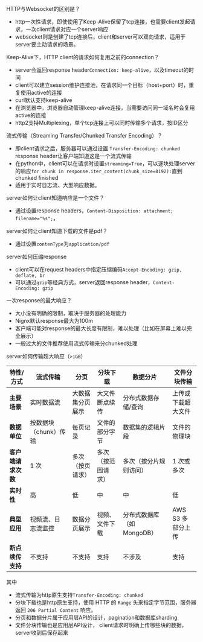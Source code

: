 





HTTP与Websocket的区别是？

-   http一次性请求，即使使用了Keep-Alive保留了tcp连接，也需要client发起请求，一次client请求对应一个server响应
-   websocket则是创建了tcp连接后，client和server可以双向请求，适用于server要主动请求的场景。



Keep-Alive下，HTTP client的请求如何复用之前的connection？

-   server会返回response header`Connection: keep-alive`，以及timeout的时间
-   client可以建立session维护连接池，在请求同一个目标（host+port）时，重复使用active的连接
-   curl默认支持keep-alive
-   在浏览器中，浏览器自动管理keep-alive连接，当需要访问同一域名时会复用active的连接
-   http2支持Multiplexing，单个tcp连接上可以同时传输多个请求，按ID区分



流式传输（Streaming Transfer/Chunked Transfer Encoding）？

-   即client请求之后，服务器可以通过设置 `Transfer-Encoding: chunked` response header让客户端知道这是一个流式传输
-   在python中，client可以在请求时设置`streaming=True`，可以逐块处理server的响应`for chunk in response.iter_content(chunk_size=8192):`直到chunked finished
-   适用于实时日志流、大型响应数据。



server如何让client知道响应是一个文件？

-   通过设置response headers，`Content-Disposition: attachment; filename="%s";`，

server如何让client知道下载的文件是pdf？

-   通过设置`contenType`为`application/pdf`



server如何压缩response

-   client可以在request headers中指定压缩编码`Accept-Encoding: gzip, deflate, br`
-   可以通过`gzip`等经典方式，server返回response header，`Content-Encoding: gzip`



一次response的最大响应？

-   大小没有明确的限制，取决于服务器的处理能力
-   Nignx默认response最大为100m
-   客户端可能对response的最大长度有限制，难以处理（比如在屏幕上难以完全展示）
-   一般过大的文件推荐使用流式传输来分chunked处理



server如何传输超大响应（`>1GB`）

| **特性/方式**      | **流式传输**          | **分页**         | **分块下载**       | **数据分片**               | **文件分块传输**   |
| ------------------ | --------------------- | ---------------- | ------------------ | -------------------------- | ------------------ |
| **主要场景**       | 实时数据流            | 大数据集分页展示 | 大文件断点续传     | 分布式数据存储/查询        | 上传或下载超大文件 |
| **数据单位**       | 按数据块（chunk）传输 | 每页记录         | 文件的部分字节     | 数据集的逻辑片段           | 文件的物理块       |
| **客户端请求次数** | 1 次                  | 多次（按页请求） | 多次（按范围请求） | 多次（按分片规则访问）     | 1 次或多次         |
| **实时性**         | 高                    | 低               | 中                 | 中                         | 低                 |
| **典型应用**       | 视频流、日志流监控    | 数据分页展示     | 视频、文件下载     | 分布式数据库（如 MongoDB） | AWS S3 多部分上传  |
| **断点续传支持**   | 不支持                | 不支持           | 支持               | 不涉及                     | 支持               |

其中

-   流式传输为http原生支持`Transfer-Encoding: chunked` 
-   分块下载也是http原生支持，使用 HTTP 的 `Range` 头来指定字节范围，服务器返回 `206 Partial Content` 响应。
-   分页和数据分片属于应用层API的设计，pagination和数据库sharding
-   文件分块传输也是应用层API设计， client请求时明确上传哪些块的数据，server收到后保存起来
